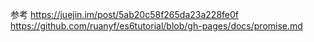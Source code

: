 参考
https://juejin.im/post/5ab20c58f265da23a228fe0f  https://github.com/ruanyf/es6tutorial/blob/gh-pages/docs/promise.md
